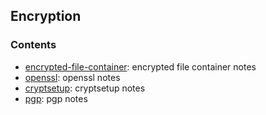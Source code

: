 ## Encryption

### Contents

* [encrypted-file-container](encrypted-file-container.md): encrypted file container notes
* [openssl](openssl.md): openssl notes
* [cryptsetup](cryptsetup.md): cryptsetup notes
* [pgp](pgp.md): pgp notes

